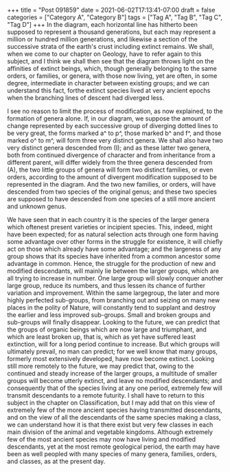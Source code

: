 +++
title = "Post 091859"
date = 2021-06-02T17:13:41-07:00
draft = false
categories = ["Category A", "Category B"]
tags = ["Tag A", "Tag B", "Tag C", "Tag D"]
+++
In the diagram, each horizontal line has hitherto been supposed to represent a thousand generations, but each may represent a million or hundred million generations, and likewise a section of the successive strata of the earth's crust including extinct remains. We shall, when we come to our chapter on Geology, have to refer again to this subject, and I think we shall then see that the diagram throws light on the affinities of extinct beings, which, though generally belonging to the same orders, or families, or genera, with those now living, yet are often, in some degree, intermediate in character between existing groups; and we can understand this fact, forthe extinct species lived at very ancient epochs when the branching lines of descent had diverged less.

I see no reason to limit the process of modification, as now explained, to the formation of genera alone. If, in our diagram, we suppose the amount of change represented by each successive group of diverging dotted lines to be very great, the forms marked a^ to p^, those marked b^ and f^, and those marked o^ to m^, will form three very distinct genera. We shall also have two very distinct genera descended from (I); and as these latter two genera, both from continued divergence of character and from inheritance from a different parent, will differ widely from the three genera descended from (A), the two little groups of genera will form two distinct families, or even orders, according to the amount of divergent modification supposed to be represented in the diagram. And the two new families, or orders, will have descended from two species of the original genus; and these two species are supposed to have descended from one species of a still more ancient and unknown genus.

We have seen that in each country it is the species of the larger genera which oftenest present varieties or incipient species. This, indeed, might have been expected; for as natural selection acts through one form having some advantage over other forms in the struggle for existence, it will chiefly act on those which already have some advantage; and the largeness of any group shows that its species have inherited from a common ancestor some advantage in common. Hence, the struggle for the production of new and modified descendants, will mainly lie between the larger groups, which are all trying to increase in number. One large group will slowly conquer another large group, reduce its numbers, and thus lessen its chance of further variation and improvement. Within the same largegroup, the later and more highly perfected sub-groups, from branching out and seizing on many new places in the polity of Nature, will constantly tend to supplant and destroy the earlier and less improved sub-groups. Small and broken groups and sub-groups will finally disappear. Looking to the future, we can predict that the groups of organic beings which are now large and triumphant, and which are least broken up, that is, which as yet have suffered least extinction, will for a long period continue to increase. But which groups will ultimately prevail, no man can predict; for we well know that many groups, formerly most extensively developed, have now become extinct. Looking still more remotely to the future, we may predict that, owing to the continued and steady increase of the larger groups, a multitude of smaller groups will become utterly extinct, and leave no modified descendants; and consequently that of the species living at any one period, extremely few will transmit descendants to a remote futurity. I shall have to return to this subject in the chapter on Classification, but I may add that on this view of extremely few of the more ancient species having transmitted descendants, and on the view of all the descendants of the same species making a class, we can understand how it is that there exist but very few classes in each main division of the animal and vegetable kingdoms. Although extremely few of the most ancient species may now have living and modified descendants, yet at the most remote geological period, the earth may have been as well peopled with many species of many genera, families, orders, and classes, as at the present day.
